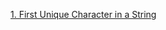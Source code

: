 [1. First Unique Character in a String](https://leetcode.com/problems/first-unique-character-in-a-string/)
